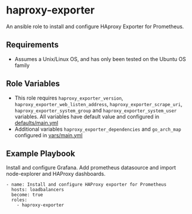haproxy-exporter
=========

An ansible role to install and configure HAproxy Exporter for Prometheus.

Requirements
------------

- Assumes a Unix/Linux OS, and has only been tested on the Ubuntu OS family

Role Variables
--------------

- This role requires `haproxy_exporter_version`, `haproxy_exporter_web_listen_address`, `haproxy_exporter_scrape_uri`, `haproxy_exporter_system_group` and `haproxy_exporter_system_user` variables. All variables have default value and configured in [defaults/main.yml](./defaults/main.yml)
- Additional variables `haproxy_exporter_dependencies` and `go_arch_map` configured in [vars/main.yml](./vars/main.yml)

Example Playbook
----------------

Install and configure Grafana. Add prometheus datasource and import node-explorer and HAProxy dashboards.

    - name: Install and configure HAProxy exporter for Prometheus
      hosts: loadbalancers
      become: true
      roles:
        - haproxy-exporter